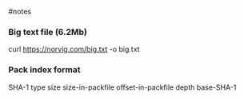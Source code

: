 #notes


### Big text file (6.2Mb)
curl https://norvig.com/big.txt -o big.txt


### Pack index format
SHA-1 type size size-in-packfile offset-in-packfile depth base-SHA-1
